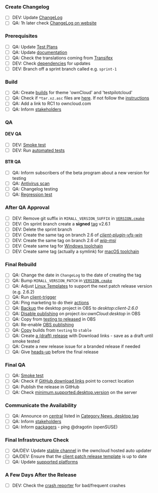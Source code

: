 ### Create Changelog

* [ ] DEV: Update [ChangeLog](https://handbook.owncloud.com/release_processes/client/change_log.html)
* [ ] QA: 1h later check [ChangeLog on website](https://owncloud.org/changelog/desktop-client/)

### Prerequisites

* [ ] QA: Update [Test Plans](https://handbook.owncloud.com/release_processes/client/testlink.html) 
* [ ] QA: Update [documentation](https://handbook.owncloud.com/release_processes/client/documentation.html)
* [ ] QA: Check the translations coming from [Transifex](https://handbook.owncloud.com/release_processes/client/miscellaneous.html#transifex)
* [ ] DEV: Check [dependencies](https://handbook.owncloud.com/release_processes/client/dependencies.html) for updates
* [ ] DEV: Branch off a sprint branch called e.g. `sprint-1`

### Build

* [ ] QA: Create [builds](https://handbook.owncloud.com/release_processes/client/build.html#sprint-build) for theme 'ownCloud' and 'testpilotcloud'
* [ ] QA: Check if `*tar.xz.asc` files are [here](https://download.owncloud.com/desktop/testing). If not follow the [instructions](https://github.com/owncloud/enterprise/wiki/Desktop-Signing-Knowledge)
* [ ] QA: Add a link to RC1 to owncloud.com
* [ ] QA: Inform [stakeholders](https://handbook.owncloud.com/release_processes/client/marketing.html#inform-stakeholders-after-successful-sprint-build)

### QA

#### DEV QA
* [ ] DEV: [Smoke test](https://handbook.owncloud.com/release_processes/client/manual_tests.html#dev-smoke-test)
* [ ] DEV: Run [automated tests](https://handbook.owncloud.com/release_processes/client/automated_tests.html)
#### BTR QA
* [ ] QA: Inform subscribers of the beta program about a new version for testing
* [ ] QA: [Antivirus scan](https://handbook.owncloud.com/release_processes/client/virus.html)
* [ ] QA: Changelog testing
* [ ] QA: [Regression test](https://handbook.owncloud.com/release_processes/client/manual_tests.html#regression-test)

### After QA Approval

* [ ] DEV: Remove git suffix in `MIRALL_VERSION_SUFFIX` in [`VERSION.cmake`](https://handbook.owncloud.com/release_processes/client/branch.html#version-cmake)
* [ ] DEV: On sprint branch create a **signed** [tag](https://handbook.owncloud.com/release_processes/client/build.html#client-repository) v2.6.1
* [ ] DEV: Delete the sprint branch
* [ ] DEV: Create the same tag on branch 2.6 of [_client-plugin-vfs-win_](https://handbook.owncloud.com/release_processes/client/build.html#client-plugin-vfs-win)
* [ ] DEV: Create the same tag on branch 2.6 of [_wip-msi_](https://handbook.owncloud.com/release_processes/client/build.html#wip-msi)
* [ ] DEV: Create same tag for [Windows toolchain](https://handbook.owncloud.com/release_processes/client/build.html#windows-toolchain)
* [ ] DEV: Create same tag (actually a symlink) for [macOS toolchain](https://handbook.owncloud.com/release_processes/client/build.html#macos-toolchain)

### Final Rebuild

* [ ] QA: Change the date in `ChangeLog` to the date of creating the tag 
* [ ] QA: Bump `MIRALL_VERSION_PATCH` in [`VERSION.cmake`](https://handbook.owncloud.com/release_processes/client/branch.html#patch-release)
* [ ] QA: Adjust [Linux Templates](https://handbook.owncloud.com/release_processes/client/branch.html#linux-templates) to support the next patch release version (e.g. 2.6.2)
* [ ] QA: Run [client-trigger](https://handbook.owncloud.com/release_processes/client/build.html#final-build) 
* [ ] QA: Ping marketing to do their [actions](https://handbook.owncloud.com/release_processes/client/marketing.html#marketing)
* [ ] QA: [Backup](https://handbook.owncloud.com/release_processes/client/desktop.html#backup-the-previous-desktop-project) the desktop project in OBS to _desktop:client-2.6.0_
* [ ] QA: [Disable publishing](https://handbook.owncloud.com/release_processes/client/desktop.html#disable-publishing-and-on-project-isvownclouddesktop) on project _isv:ownCloud:desktop_ in OBS
* [ ] QA: Copy from [testing to released](https://handbook.owncloud.com/release_processes/client/desktop.html#copy-from-testing-to-released-in-obs) in OBS
* [ ] QA: Re-enable [OBS publishing](https://handbook.owncloud.com/release_processes/client/desktop.html#re-enable-obs-publishing)
* [ ] QA: [Copy](https://handbook.owncloud.com/release_processes/client/desktop.html#copy-from-testing-to-stable) builds from ```testing``` to ```stable```
* [ ] QA: Create [a (draft) release](https://github.com/owncloud/client/releases) with Download links - save as a draft until smoke tested
* [ ] QA: Create a new release issue for a branded release if needed
* [ ] QA: Give [heads-up](https://handbook.owncloud.com/release_processes/client/marketing.html#heads-up-before-the-final-release) before the final release 

### Final QA

* [ ] QA: [Smoke test](https://handbook.owncloud.com/release_processes/client/manual_tests.html#smoke-test)
* [ ] QA: Check if [GitHub download links](https://github.com/owncloud/client/releases) point to correct location
* [ ] QA: Publish the release in GitHub
* [ ] QA: Check [minimum.supported.desktop.version](https://github.com/owncloud/core/blob/master/config/config.sample.php#L1367) on the server

### Communicate the Availability

* [ ] QA: Announce on [central](https://handbook.owncloud.com/release_processes/client/marketing.html#central) listed in [Category News, desktop tag](https://central.owncloud.org/tags/c/news/desktop)
* [ ] QA: Inform [stakeholders](https://handbook.owncloud.com/release_processes/client/marketing.html#inform-stakeholders-about-final)
* [ ] QA: Inform [packagers](https://handbook.owncloud.com/release_processes/client/marketing.html#packagers) - ping @dragotin (openSUSE)

### Final Infrastructure Check

* [ ] QA/DEV: Update [stable channel](https://handbook.owncloud.com/release_processes/client/miscellaneous.html#update-the-updater) in the owncloud hosted auto updater
* [ ] QA/DEV: Ensure that the [client patch release template](https://github.com/owncloud/handbook/blob/master/modules/ROOT/examples/releases/desktop_patch_release_template.md) is up to date
* [ ] QA: Update [supported platforms](https://handbook.owncloud.com/release_processes/client/supported_platforms.html)

### A Few Days After the Release

* [ ] DEV: Check the [crash reporter](https://handbook.owncloud.com/release_processes/client/desktop.html#crash-reporter) for bad/frequent crashes
